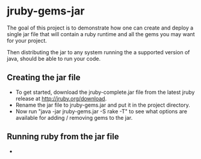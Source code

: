 # jruby-gems-jar

The goal of this project is to demonstrate how one can create and deploy a single jar file
that will contain a ruby runtime and all the gems you may want for your project.

Then distributing the jar to any system running the a supported version of java, should be able to run your code.

## Creating the jar file

- To get started, download the jruby-complete.jar file from the latest jruby release at http://jruby.org/download.
- Rename the jar file to jruby-gems.jar and put it in the project directory.
- Now run "java -jar jruby-gems.jar -S rake -T" to see what options are available for adding / removing gems to the jar.

## Running ruby from the jar file

- 



